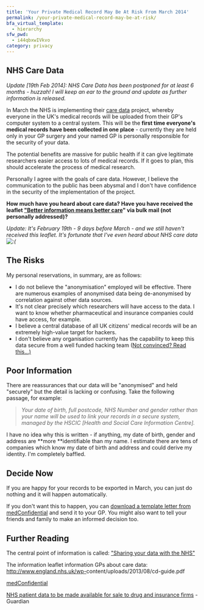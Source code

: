 ```yaml
---
title: 'Your Private Medical Record May Be At Risk From March 2014'
permalink: /your-private-medical-record-may-be-at-risk/
bfa_virtual_template:
  - hierarchy
sfw_pwd:
  - i44qbxwIVkvo
category: privacy
---
```

## NHS Care Data

*Update [19th Feb 2014]: NHS Care Data has been postponed for at least 6 months - huzzah! I will keep an ear to the ground and update as further information is released.*

In March the NHS is implementing their <a title="care data" href="http://www.nhs.uk/NHSEngland/thenhs/records/healthrecords/Pages/care-data.aspx" target="_blank">care data</a> project, whereby everyone in the UK's medical records will be uploaded from their GP's computer system to a central system. This will be the **first time everyone's medical records have been collected in one place** - currently they are held only in your GP surgery and your named GP is personally responsible for the security of your data.

<div>
  The potential benefits are massive for public health if it can give legitimate researchers easier access to lots of medical records. If it goes to plan, this should accelerate the process of medical research.
</div>

Personally I agree with the goals of care data. However, I believe the communication to the public has been abysmal and I don't have confidence in the security of the implementation of the project.

**How much have you heard about care data? Have you have received the leaflet <a title="Better Information Means Better Care" href="http://www.nhs.uk/NHSEngland/thenhs/records/healthrecords/Documents/NHS_Door_drop_26-11-13.pdf" target="_blank">"Better information means better care</a>" via bulk mail (not personally addressed)?**

*Update: It's February 19th - 9 days before March - and we still haven't received this leaflet. It's fortunate that I've even heard about NHS care data <img src="https://paulfurley.com/wp-includes/images/smilies/icon_sad.gif" alt=":(" class="wp-smiley" />*

## The Risks

<div>
  My personal reservations, in summary, are as follows:
</div>

  * I do not believe the "anonymisation" employed will be effective. There are numerous examples of anonymised data being de-anonymised by correlation against other data sources.
  * It's not clear precisely which researchers will have access to the data. I want to know whether pharmaceutical and insurance companies could have access, for example.
  * I believe a central database of all UK citizens' medical records will be an extremely high-value target for hackers.
  * I don't believe any organisation currently has the capability to keep this data secure from a well funded hacking team (<a href="http://www.washingtonpost.com/blogs/worldviews/wp/2013/05/28/the-u-s-weapons-systems-that-experts-say-were-hacked-by-the-chinese/" target="_blank">Not convinced? Read this...)</a>

## Poor Information

<div>
  There are reassurances that our data will be "anonymised" and held "securely" but the detail is lacking or confusing. Take the following passage, for example:
</div>

> *Your date of birth, full postcode, NHS Number and gender rather than your name will be used to link your records in a secure system, managed by the HSCIC [Health and Social Care Information Centre].*

I have no idea why this is written - if anything, my date of birth, gender and address are **more **identifiable than my name. I estimate there are tens of companies which know my date of birth and address and could derive my identity. I'm completely baffled.

## Decide Now

If you are happy for your records to be exported in March, you can just do nothing and it will happen automatically.

If you don't want this to happen, you can <a title="How to opt out of NHS care data" href="http://medconfidential.org/how-to-opt-out/" target="_blank">download a template letter from medConfidential</a> and send it to your GP. You might also want to tell your friends and family to make an informed decision too.

## Further Reading

The central point of information is called: <a title="Sharing your data with the NHS" href="http://www.nhs.uk/NHSEngland/thenhs/records/healthrecords/Pages/care-data.aspx" target="_blank">"Sharing your data with the NHS"</a>

The information leaflet information GPs about care data: <a href="http://www.england.nhs.uk/wp-content/uploads/2013/08/cd-guide.pdf" target="_blank">http://www.england.nhs.uk/wp-<wbr />content/uploads/2013/08/cd-<wbr />guide.pdf</a>

<a title="medConfidential" href="http://medconfidential.org" target="_blank">medConfidential</a>

<p itemprop="name headline  ">
  <a href="http://www.theguardian.com/society/2014/jan/19/nhs-patient-data-available-companies-buy" target="_blank">NHS patient data to be made available for sale to drug and insurance firms</a> - Guardian
</p>
